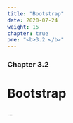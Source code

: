 ```yaml
---
title: "Bootstrap"
date: 2020-07-24
weight: 15
chapter: true
pre: "<b>3.2 </b>"
---
```


### Chapter 3.2

# Bootstrap

...
